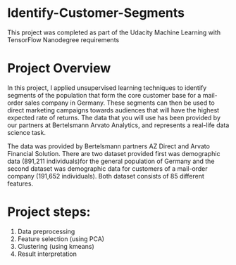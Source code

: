 # Identify-Customer-Segments
This project was completed as part of the Udacity Machine Learning with TensorFlow Nanodegree requirements

# Project Overview
In this project, I applied unsupervised learning techniques to identify segments of the population that form the core customer base for a mail-order sales company in Germany. These segments can then be used to direct marketing campaigns towards audiences that will have the highest expected rate of returns. The data that you will use has been provided by our partners at Bertelsmann Arvato Analytics, and represents a real-life data science task.

The data was provided by Bertelsmann partners AZ Direct and Arvato Financial Solution. There are two dataset provided first was demographic data (891,211 individuals)for the general population of Germany and the second dataset was demographic data for customers of a mail-order company (191,652 individuals). Both dataset consists of 85 different features.

# Project steps:
1. Data preprocessing
2. Feature selection (using PCA)
3. Clustering (using kmeans)
4. Result interpretation
